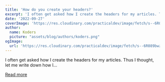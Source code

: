 ```yaml
---
title: 'How do you create your headers?'
excerpt: 'I often get asked how I create the headers for my articles. Thus I thought, let me write down how I...'
date: '2022-09-27'
coverImage: 'https://res.cloudinary.com/practicaldev/image/fetch/s--6R089bwz--/c_imagga_scale,f_auto,fl_progressive,h_420,q_auto,w_1000/https://dev-to-uploads.s3.amazonaws.com/uploads/articles/jsabd7wio2gsixfmz4yj.jpg'
author:
  name: Koders
  picture: "assets/blog/authors/koders.png"
ogImage:
  url: 'https://res.cloudinary.com/practicaldev/image/fetch/s--6R089bwz--/c_imagga_scale,f_auto,fl_progressive,h_420,q_auto,w_1000/https://dev-to-uploads.s3.amazonaws.com/uploads/articles/jsabd7wio2gsixfmz4yj.jpg'
---
```


I often get asked how I create the headers for my articles. Thus I thought, let me write down how I...

[Read more](https://dev.to/dailydevtips1/how-do-you-create-your-headers-47fn)
